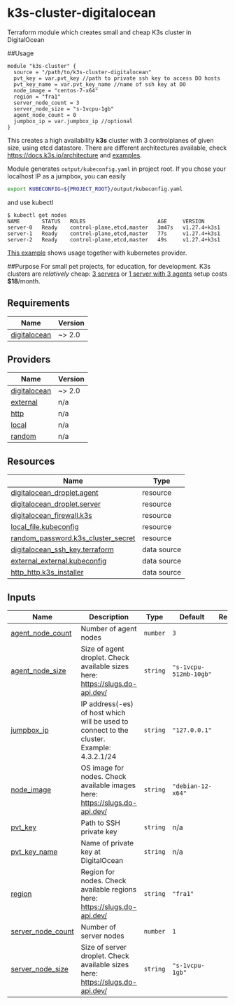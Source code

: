 # k3s-cluster-digitalocean
Terraform  module which creates small and cheap K3s cluster in DigitalOcean

##Usage
````hcl
module "k3s-cluster" {
  source = "/path/to/k3s-cluster-digitalocean"
  pvt_key = var.pvt_key //path to private ssh key to access DO hosts
  pvt_key_name = var.pvt_key_name //name of ssh key at DO
  node_image = "centos-7-x64"
  region = "fra1"
  server_node_count = 3
  server_node_size = "s-1vcpu-1gb"
  agent_node_count = 0
  jumpbox_ip = var.jumpbox_ip //optional
}
````
This creates a high availability **k3s** cluster with 3 controlplanes of given size, using etcd datastore. 
There are different architectures available, check https://docs.k3s.io/architecture and [examples](https://github.com/vasya-ryba/k3s-cluster-digitalocean/tree/main/examples).

Module generates `output/kubeconfig.yaml` in project root. If you chose your localhost IP as a jumpbox, you can easily
````bash
export KUBECONFIG=${PROJECT_ROOT}/output/kubeconfig.yaml
````
and use kubectl
````
$ kubectl get nodes
NAME       STATUS   ROLES                       AGE     VERSION
server-0   Ready    control-plane,etcd,master   3m47s   v1.27.4+k3s1
server-1   Ready    control-plane,etcd,master   77s     v1.27.4+k3s1
server-2   Ready    control-plane,etcd,master   49s     v1.27.4+k3s1
````

[This example](https://github.com/vasya-ryba/k3s-cluster-digitalocean/blob/main/examples/single-server/main.tf) shows usage together with kubernetes provider.

##Purpose
For small pet projects, for education, for development. K3s clusters are _relatively_ cheap: [3 servers](https://github.com/vasya-ryba/k3s-cluster-digitalocean/tree/main/examples/many-servers) or [1 server with 3 agents](https://github.com/vasya-ryba/k3s-cluster-digitalocean/tree/main/examples/single-server-many-agents) setup costs **$18**/month.  


## Requirements

| Name | Version |
|------|---------|
| <a name="requirement_digitalocean"></a> [digitalocean](#requirement\_digitalocean) | ~> 2.0 |

## Providers

| Name | Version |
|------|---------|
| <a name="provider_digitalocean"></a> [digitalocean](#provider\_digitalocean) | ~> 2.0 |
| <a name="provider_external"></a> [external](#provider\_external) | n/a |
| <a name="provider_http"></a> [http](#provider\_http) | n/a |
| <a name="provider_local"></a> [local](#provider\_local) | n/a |
| <a name="provider_random"></a> [random](#provider\_random) | n/a |


## Resources

| Name | Type |
|------|------|
| [digitalocean_droplet.agent](https://registry.terraform.io/providers/digitalocean/digitalocean/latest/docs/resources/droplet) | resource |
| [digitalocean_droplet.server](https://registry.terraform.io/providers/digitalocean/digitalocean/latest/docs/resources/droplet) | resource |
| [digitalocean_firewall.k3s](https://registry.terraform.io/providers/digitalocean/digitalocean/latest/docs/resources/firewall) | resource |
| [local_file.kubeconfig](https://registry.terraform.io/providers/hashicorp/local/latest/docs/resources/file) | resource |
| [random_password.k3s_cluster_secret](https://registry.terraform.io/providers/hashicorp/random/latest/docs/resources/password) | resource |
| [digitalocean_ssh_key.terraform](https://registry.terraform.io/providers/digitalocean/digitalocean/latest/docs/data-sources/ssh_key) | data source |
| [external_external.kubeconfig](https://registry.terraform.io/providers/hashicorp/external/latest/docs/data-sources/external) | data source |
| [http_http.k3s_installer](https://registry.terraform.io/providers/hashicorp/http/latest/docs/data-sources/http) | data source |

## Inputs

| Name | Description | Type | Default | Required |
|------|-------------|------|---------|:--------:|
| <a name="input_agent_node_count"></a> [agent\_node\_count](#input\_agent\_node\_count) | Number of agent nodes | `number` | `3` | no |
| <a name="input_agent_node_size"></a> [agent\_node\_size](#input\_agent\_node\_size) | Size of agent droplet. Check available sizes here: https://slugs.do-api.dev/ | `string` | `"s-1vcpu-512mb-10gb"` | no |
| <a name="input_jumpbox_ip"></a> [jumpbox\_ip](#input\_jumpbox\_ip) | IP address(-es) of host which will be used to connect to the cluster. Example: 4.3.2.1/24 | `string` | `"127.0.0.1"` | no |
| <a name="input_node_image"></a> [node\_image](#input\_node\_image) | OS image for nodes. Check available images here: https://slugs.do-api.dev/ | `string` | `"debian-12-x64"` | no |
| <a name="input_pvt_key"></a> [pvt\_key](#input\_pvt\_key) | Path to SSH private key | `string` | n/a | yes |
| <a name="input_pvt_key_name"></a> [pvt\_key\_name](#input\_pvt\_key\_name) | Name of private key at DigitalOcean | `string` | n/a | yes |
| <a name="input_region"></a> [region](#input\_region) | Region for nodes. Check available regions here: https://slugs.do-api.dev/ | `string` | `"fra1"` | no |
| <a name="input_server_node_count"></a> [server\_node\_count](#input\_server\_node\_count) | Number of server nodes | `number` | `1` | no |
| <a name="input_server_node_size"></a> [server\_node\_size](#input\_server\_node\_size) | Size of server droplet. Check available sizes here: https://slugs.do-api.dev/ | `string` | `"s-1vcpu-1gb"` | no |

